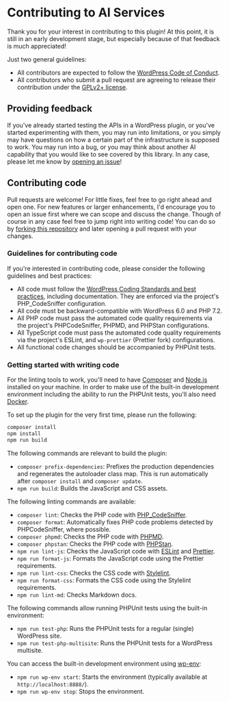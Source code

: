 # Contributing to AI Services

Thank you for your interest in contributing to this plugin! At this point, it is still in an early development stage, but especially because of that feedback is much appreciated!

Just two general guidelines:

* All contributors are expected to follow the [WordPress Code of Conduct](https://make.wordpress.org/handbook/community-code-of-conduct/).
* All contributors who submit a pull request are agreeing to release their contribution under the [GPLv2+ license](https://github.com/felixarntz/ai-services/blob/main/LICENSE).

## Providing feedback

If you've already started testing the APIs in a WordPress plugin, or you've started experimenting with them, you may run into limitations, or you simply may have questions on how a certain part of the infrastructure is supposed to work. You may run into a bug, or you may think about another AI capability that you would like to see covered by this library. In any case, please let me know by [opening an issue](https://github.com/felixarntz/ai-services/issues/new/choose)!

## Contributing code

Pull requests are welcome! For little fixes, feel free to go right ahead and open one. For new features or larger enhancements, I'd encourage you to open an issue first where we can scope and discuss the change. Though of course in any case feel free to jump right into writing code! You can do so by [forking this repository](https://github.com/felixarntz/ai-services/fork) and later opening a pull request with your changes.

### Guidelines for contributing code

If you're interested in contributing code, please consider the following guidelines and best practices:

* All code must follow the [WordPress Coding Standards and best practices](https://developer.wordpress.org/coding-standards/), including documentation. They are enforced via the project's PHP_CodeSniffer configuration.
* All code must be backward-compatible with WordPress 6.0 and PHP 7.2.
* All PHP code must pass the automated code quality requirements via the project's PHPCodeSniffer, PHPMD, and PHPStan configurations.
* All TypeScript code must pass the automated code quality requirements via the project's ESLint, and `wp-prettier` (Prettier fork) configurations.
* All functional code changes should be accompanied by PHPUnit tests.

### Getting started with writing code

For the linting tools to work, you'll need to have [Composer](https://getcomposer.org/) and [Node.js](https://nodejs.org/) installed on your machine. In order to make use of the built-in development environment including the ability to run the PHPUnit tests, you'll also need [Docker](https://www.docker.com/).

To set up the plugin for the very first time, please run the following:

```sh
composer install
npm install
npm run build
```

The following commands are relevant to build the plugin:

* `composer prefix-dependencies`: Prefixes the production dependencies and regenerates the autoloader class map. This is run automatically after `composer install` and `composer update`.
* `npm run build`: Builds the JavaScript and CSS assets.

The following linting commands are available:

* `composer lint`: Checks the PHP code with [PHP_CodeSniffer](https://github.com/PHPCSStandards/PHP_CodeSniffer/).
* `composer format`: Automatically fixes PHP code problems detected by PHPCodeSniffer, where possible.
* `composer phpmd`: Checks the PHP code with [PHPMD](https://github.com/phpmd/phpmd).
* `composer phpstan`: Checks the PHP code with [PHPStan](https://github.com/phpstan/phpstan).
* `npm run lint-js`: Checks the JavaScript code with [ESLint](https://eslint.org/) and [Prettier](https://prettier.io/).
* `npm run format-js`: Formats the JavaScript code using the Prettier requirements.
* `npm run lint-css`: Checks the CSS code with [Stylelint](https://stylelint.io/).
* `npm run format-css`: Formats the CSS code using the Stylelint requirements.
* `npm run lint-md`: Checks Markdown docs.

The following commands allow running PHPUnit tests using the built-in environment:

* `npm run test-php`: Runs the PHPUnit tests for a regular (single) WordPress site.
* `npm run test-php-multisite`: Runs the PHPUnit tests for a WordPress multisite.

You can access the built-in development environment using [wp-env](https://www.npmjs.com/package/@wordpress/env):

* `npm run wp-env start`: Starts the environment (typically available at `http://localhost:8888/`).
* `npm run wp-env stop`: Stops the environment.
